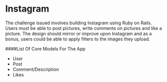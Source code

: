 Instagram
=========

The challenge issued involves building Instagram using Ruby on Rails. Users must be able to post pictures, write comments on pictures and like a picture.  The design should mirror or improve upon Instagram and as a bonus, users could be able to apply filters to the images they upload.

####List Of Core Models For The App
- User
- Post
- Comment/Description
- Likes